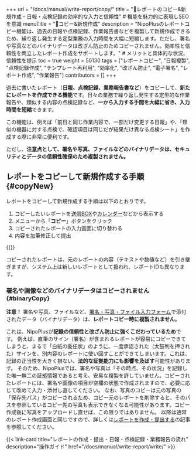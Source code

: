 +++
url = "/docs/manual/write-report/copy/"
title = "📄レポートのコピー&新規作成 - 日報・点検記録の効率的な入力と信頼性" # 機能を魅力的に表現しSEOを意識
menuTitle = "📄コピー&新規作成"
description = "NipoPlusのレポートコピー機能は、過去の日報や点検記録、作業報告書などを複製して新規作成できるため、繰り返し発生する定型業務の入力時間を大幅に短縮します。ただし、署名や写真などのバイナリデータは改ざん防止のためコピーされません。効率性と信頼性を両立したレポート作成をサポートします。" # メリットと具体的な状況、信頼性を提示
toc = true
weight = 50130
tags = ["レポートコピー", "日報複製", "点検記録作成", "テンプレート再利用", "効率化", "改ざん防止", "電子署名", "レポート作成", "作業報告"]
contributors = []
+++

過去に書いたレポート（<strong>日報、点検記録、業務報告書など</strong>）をコピーして、**新たにレポートを作成できる機能**です。日々の業務で繰り返し発生する定型的な作業報告や、類似する内容の点検記録など、**一から入力する手間を大幅に省き、入力時間を短縮**できます。

この機能は、例えば「前日と同じ作業内容で、一部だけ変更する日報」や、「類似の機器に対する点検で、確認項目は同じだが結果だけ異なる点検シート」を作成する際に非常に便利です。

ただし、**注意点として、署名や写真、ファイルなどのバイナリデータは、セキュリティとデータの信頼性確保のため複製されません。**

## レポートをコピーして新規作成する手順{#copyNew}

レポートをコピーして新規作成する手順は以下のとおりです。

1.  コピーしたいレポートを[送信BOX](/docs/manual/read-report/list/#listbox)や[カレンダー](/docs/manual/read-report/list/#calendar)などから表示する
2.  メニューから「<strong>コピー</strong>」ボタンをクリック
3.  コピーされたレポートの入力画面に切り替わる
4.  内容を加筆修正して提出

{{<icatch filename="img/copy" msg="一から入力するのが大変な日報や点検記録の作成時は、過去のレポートをコピーして新規作成すると便利です" alice="here">}}

コピーされたレポートは、元のレポートの内容（テキストや数値など）を引き継ぎますが、システム上は新しいレポートとして扱われ、レポートIDも異なります。

### 署名や画像などのバイナリデータはコピーされません{#binaryCopy}

<strong>注意！</strong> 署名や写真、ファイルなど、[署名・写真・ファイル入力フォーム](/docs/template/binarys/)で添付されたデータ（バイナリデータ）は、**レポートコピー時に複製されません**。

これは、NipoPlusが**記録の信頼性と改ざん防止に強くこだわっているため**です。
例えば、直筆のサイン（署名）が含まれるレポートが容易にコピーできてしまうと、まるで「白紙の委任状」のように、一度承認された（太鼓判を押された）サインを、別内容のレポートに使い回すことができてしまいます。これは、記録の正当性を大きく損ない、**法的な証拠能力にも影響を及ぼす**可能性があります。
そのため、NipoPlusでは、署名や写真は「その時点、その状況」を記録した唯一無二の証拠情報であると考え、安易な複製を許していません。コピーされたレポートには、署名や画像の項目が空欄の状態で作成されますので、必要に応じて改めて入力・添付し直してください。
なお、写真のコピーは元の写真の「保存先パス」がコピーされるため、コピー元のレポートを削除すると、そのパスを参照しているコピー先の写真も表示できなくなる可能性があります。コピー作成後に写真をアップロードし直せば、この限りではありません。
以降は通常のレポート作成画面と同じですので、詳しくは[レポートを作成・提出する](/docs/manual/write-report/write/)の記事を参照してください。

{{< link-card title="レポートの作成・提出 - 日報・点検記録・業務報告の流れ" description="操作ガイド" href="/docs/manual/write-report/write/" >}}
